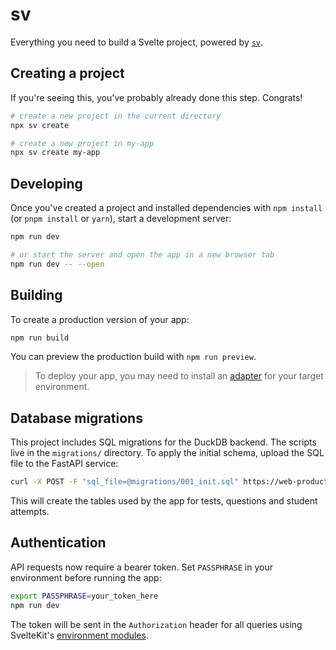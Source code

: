 # sv

Everything you need to build a Svelte project, powered by [`sv`](https://github.com/sveltejs/cli).

## Creating a project

If you're seeing this, you've probably already done this step. Congrats!

```sh
# create a new project in the current directory
npx sv create

# create a new project in my-app
npx sv create my-app
```

## Developing

Once you've created a project and installed dependencies with `npm install` (or `pnpm install` or `yarn`), start a development server:

```sh
npm run dev

# or start the server and open the app in a new browser tab
npm run dev -- --open
```

## Building

To create a production version of your app:

```sh
npm run build
```

You can preview the production build with `npm run preview`.

> To deploy your app, you may need to install an [adapter](https://svelte.dev/docs/kit/adapters) for your target environment.

## Database migrations

This project includes SQL migrations for the DuckDB backend. The scripts live in the `migrations/` directory. To apply the initial schema, upload the SQL file to the FastAPI service:

```sh
curl -X POST -F "sql_file=@migrations/001_init.sql" https://web-production-b1513.up.railway.app/query-file
```

This will create the tables used by the app for tests, questions and student attempts.

## Authentication

API requests now require a bearer token. Set `PASSPHRASE` in your environment before running the app:

```sh
export PASSPHRASE=your_token_here
npm run dev
```

The token will be sent in the `Authorization` header for all queries using SvelteKit's [environment modules](https://kit.svelte.dev/docs/load#environment).
